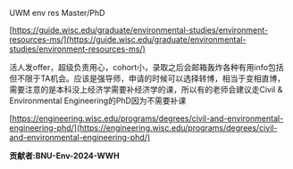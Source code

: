 UWM env res Master/PhD

[https://guide.wisc.edu/graduate/environmental-studies/environment-resources-ms/](https://guide.wisc.edu/graduate/environmental-studies/environment-resources-ms/)

活人发offer，超级负责用心，cohort小，录取之后会邮箱轰炸各种有用info包括但不限于TA机会。应该是强导师，申请的时候可以选择转博，相当于变相直博，需要注意的是本科没上经济学需要补经济学的课，所以有的老师会建议走Civil & Environmental Engineering的PhD因为不需要补课

[https://engineering.wisc.edu/programs/degrees/civil-and-environmental-engineering-phd/](https://engineering.wisc.edu/programs/degrees/civil-and-environmental-engineering-phd/)

**贡献者:BNU-Env-2024-WWH**